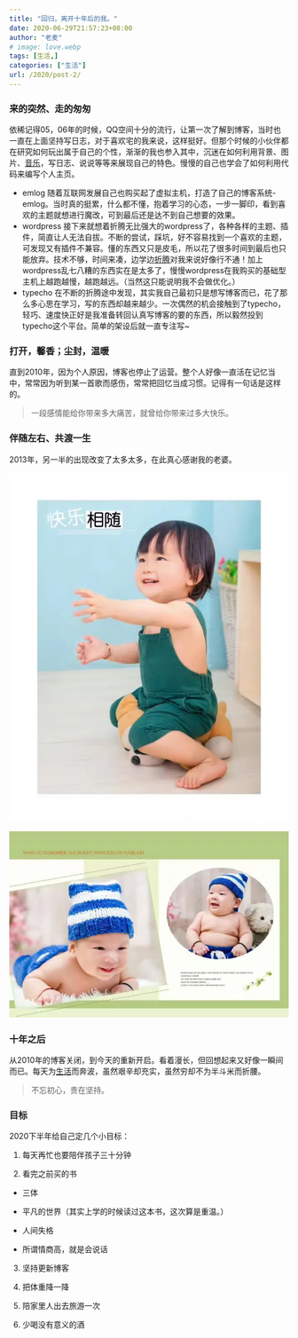 ```yaml
---
title: "回归，离开十年后的我。"
date: 2020-06-29T21:57:23+08:00
author: "老麦"
# image: love.webp
tags: [生活,] 
categories: ["生活"] 
url: /2020/post-2/
---
```

### 来的突然、走的匆匆
依稀记得05，06年的时候，QQ空间十分的流行，让第一次了解到博客，当时也一直在上面坚持写日志，对于喜欢宅的我来说，这样挺好。但那个时候的小伙伴都在研究如何玩出属于自己的个性，渐渐的我也参入其中，沉迷在如何利用背景、图片、[音乐](音乐.md)，写日志、说说等等来展现自己的特色。慢慢的自己也学会了如何利用代码来编写个人主页。
* emlog
随着互联网发展自己也购买起了虚拟主机，打造了自己的博客系统-emlog。当时真的挺累，什么都不懂，抱着学习的心态，一步一脚印，看到喜欢的主题就想进行魔改，可到最后还是达不到自己想要的效果。
* wordpress
接下来就想着折腾无比强大的wordpress了，各种各样的主题、插件，简直让人无法自拔。不断的尝试，踩坑，好不容易找到一个喜欢的主题，可发现又有插件不兼容。懂的东西又只是皮毛，所以花了很多时间到最后也只能放弃。技术不够，时间来凑，边学边[折腾](折腾.md)对我来说好像行不通！加上wordpress乱七八糟的东西实在是太多了，慢慢wordpress在我购买的基础型主机上越跑越慢，越跑越远。（当然这只能说明我不会做优化。）
* typecho
在不断的折腾途中发现，其实我自己最初只是想写博客而已，花了那么多心思在学习，写的东西却越来越少。一次偶然的机会接触到了typecho，轻巧、速度快正好是我准备转回认真写博客的要的东西，所以毅然投到typecho这个平台。简单的架设后就一直专注写~

### 打开，馨香；尘封，温暖
直到2010年，因为个人原因，博客也停止了运营。整个人好像一直活在记忆当中，常常因为听到某一首歌而感伤，常常把回忆当成习惯。记得有一句话是这样的。
>一段感情能给你带来多大痛苦，就曾给你带来过多大快乐。

### 伴随左右、共渡一生
2013年，另一半的出现改变了太多太多，在此真心感谢我的老婆。

![](post/laomai/2023/02/27/163fc187f71697-1.webp)

![](post/laomai/2023/02/27/163fc1886a1549-1.webp)

### 十年之后
从2010年的博客关闭，到今天的重新开启。看着漫长，但回想起来又好像一瞬间而已。每天为[生活](生活.md)而奔波，虽然艰辛却充实，虽然穷却不为半斗米而折腰。
>不忘初心，贵在坚持。

### 目标
2020下半年给自己定几个小目标：
1. 每天再忙也要陪伴孩子三十分钟

2. 看完之前买的书

  - 三体
  
  - 平凡的世界（其实上学的时候读过这本书，这次算是重温。）
  
  - 人间失格
  
  - 所谓情商高，就是会说话

3. 坚持更新博客

4. 把体重降一降

5. 陪家里人出去旅游一次

6. 少喝没有意义的酒

